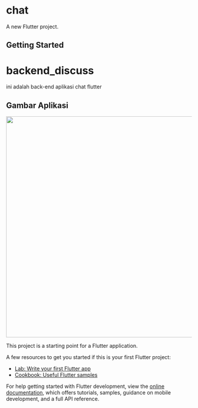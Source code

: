 # chat

A new Flutter project.

## Getting Started

# backend_discuss
ini adalah back-end aplikasi chat flutter

## Gambar Aplikasi
<img src="https://user-images.githubusercontent.com/45864165/209435391-2dfd6521-b32e-4948-a630-dd1d1dc1b886.png" width="600px">

This project is a starting point for a Flutter application.

A few resources to get you started if this is your first Flutter project:

- [Lab: Write your first Flutter app](https://docs.flutter.dev/get-started/codelab)
- [Cookbook: Useful Flutter samples](https://docs.flutter.dev/cookbook)

For help getting started with Flutter development, view the
[online documentation](https://docs.flutter.dev/), which offers tutorials,
samples, guidance on mobile development, and a full API reference.
